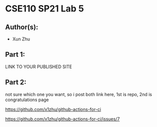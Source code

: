 # CSE110 SP21 Lab 5

## Author(s):
- Xun Zhu

## Part 1:

LINK TO YOUR PUBLISHED SITE

## Part 2:
not sure which one you want, so i post both link here, 1st is repo, 2nd is congratulations page

https://github.com/x1zhu/github-actions-for-ci

https://github.com/x1zhu/github-actions-for-ci/issues/7
